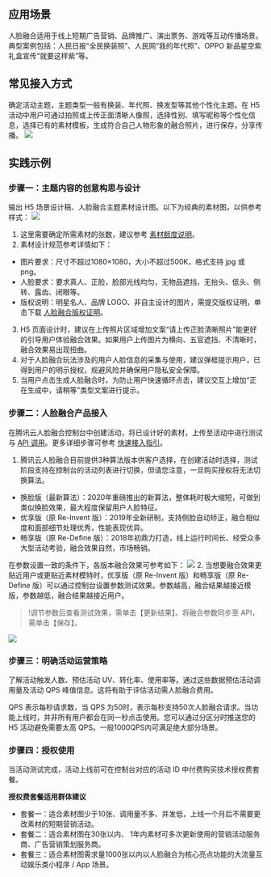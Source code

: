 ## 应用场景
人脸融合适用于线上短期广告营销、品牌推广、演出票务、游戏等互动传播场景。
典型案例包括：人民日报“全民换装照”、人民网“我的年代照”、OPPO 新品星空紫礼盒宣传“就要这样紫”等。

## 常见接入方式
确定活动主题，主题类型一般有换装、年代照、换发型等其他个性化主题。在 H5 活动中用户可通过拍照或上传正面清晰人像照，选择性别、填写昵称等个性化信息，选择已有的素材模板，生成符合自己人物形象的融合照片，进行保存，分享传播。
![](https://main.qcloudimg.com/raw/84b2d32cde9b16b7c2a55f278cf97c12.png)

## 实践示例
### 步骤一：主题内容的创意构思与设计
输出 H5 场景设计稿、人脸融合主题素材设计图。以下为经典的素材图，以供参考样式：
![](https://main.qcloudimg.com/raw/88d8ee4a0776bcd37e3f3254003b7450.png)
1. 这里需要确定所需素材的张数，建议参考 [素材额度说明](https://cloud.tencent.com/document/product/670/39097)。
2. 素材设计规范参考详情如下：
 - 图片要求：尺寸不超过1080×1080，大小不超过500K，格式支持 jpg 或 png。
 - 人脸要求：要求真人、正脸，脸部光线均匀，无物品遮挡，无抬头、低头、侧转、露齿、闭眼等。
 - 版权说明：明星名人、品牌 LOGO、非自主设计的图片，需提交版权证明，单击下载 [人脸融合版权证明](https://main.qcloudimg.com/raw/20b45d9576bb9f528eb05c3f77c0edfc.docx)。
3. H5 页面设计时，建议在上传照片区域增加文案“请上传正脸清晰照片”能更好的引导用户体验融合效果。如果用户上传图片为横向、五官遮挡、不清晰时，融合效果易出现扭曲。
4. 对于人脸融合玩法涉及的用户人脸信息的采集与使用，建议弹框提示用户，已得到用户的明示授权，规避风险并确保用户隐私安全保障。
5. 当用户点击生成人脸融合时，为防止用户快速循环点击，建议交互上增加“正在生成中，请稍等”类型文案进行提示。

### 步骤二：人脸融合产品接入
在腾讯云人脸融合控制台中创建活动，将已设计好的素材，上传至活动中进行测试与 [API 调用](https://cloud.tencent.com/document/product/670/31061)。更多详细步骤可参考 [快速接入指引](https://cloud.tencent.com/document/product/670/14356)。

1. 腾讯云人脸融合目前提供3种算法版本供客户选择，在创建活动时选择，测试阶段支持在控制台的活动列表进行切换，但请您注意，一旦购买授权将无法切换算法。
- 换脸版（最新算法）：2020年重磅推出的新算法，整体耗时极大缩短，可做到类似换脸效果，最大程度保留用户人脸特征。
- 优享版（原 Re-Invent 版）：2019年全新研制，支持侧脸自动矫正，融合相似度和面部细节处理优秀，性能表现优异。
- 畅享版（原 Re-Define 版）：2018年初鼎力打造，线上运行时间长、经受众多大型活动考验，融合效果自然，市场畅销。

在参数设置一致的条件下，各版本融合效果可参考如下：
![](https://main.qcloudimg.com/raw/071093f9c51249de92cf67220ae0ca56.png)
2. 当想要融合效果更贴近用户或更贴近素材模特时，优享版（原 Re-Invent 版）和畅享版（原 Re-Define 版）可以通过控制台设置参数测试效果。参数越高，融合结果越接近模版，参数越低，融合结果越接近用户。
>!调节参数后查看测试效果，需单击【更新结果】。将融合参数同步至 API，需单击【保存】。

![](https://main.qcloudimg.com/raw/c81c302889382e2a82e21c145546fdb5.png)

### 步骤三：明确活动运营策略
了解活动触发人数、预估活动 UV、转化率、使用率等。通过这些数据预估活动调用量及活动 QPS 峰值信息。这将有助于评估活动需人脸融合费用。

QPS 表示每秒请求数，当 QPS 为50时，表示每秒支持50次人脸融合请求。当功能上线时，并非所有用户都会在同一秒点击使用。您可以通过分区分时推送您的 H5 活动避免需要太高 QPS。一般1000QPS内可满足绝大部分场景。

### 步骤四：授权使用
当活动测试完成，活动上线前可在控制台对应的活动 ID 中付费购买技术授权费套餐。

**授权费套餐适用群体建议**
- 套餐一：适合素材图少于10张、调用量不多、并发低，上线一个月后不需要更改素材的短期营销活动。
- 套餐二：适合素材图在30张以内、 1年内素材可多次更新使用的营销活动服务商、广告营销策划服务商。
- 套餐三：适合素材图需求量1000张以内以人脸融合为核心亮点功能的大流量互动娱乐类小程序 / App 场景。 
